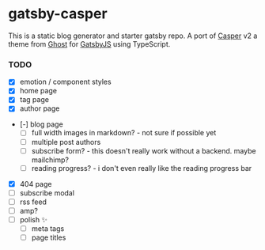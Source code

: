# gatsby-casper

This is a static blog generator and starter gatsby repo. A port of [Casper](https://github.com/TryGhost/Casper) v2 a theme from [Ghost](https://ghost.org/) for [GatsbyJS](https://www.gatsbyjs.org/) using TypeScript.


### TODO
- [x] emotion / component styles
- [x] home page
- [x] tag page
- [x] author page
- [-] blog page
  - [ ] full width images in markdown? - not sure if possible yet
  - [ ] multiple post authors
  - [ ] subscribe form? - this doesn't really work without a backend. maybe mailchimp?
  - [ ] reading progress? - i don't even really like the reading progress bar
- [x] 404 page
- [ ] subscribe modal
- [ ] rss feed
- [ ] amp?
- [ ] polish ✨
  - [ ] meta tags
  - [ ] page titles